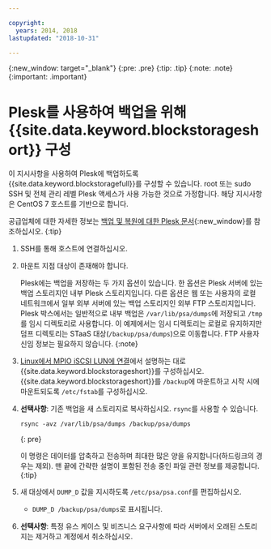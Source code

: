 ```yaml
---

copyright:
  years: 2014, 2018
lastupdated: "2018-10-31"

---
```

{:new_window: target="_blank"}
{:pre: .pre}
{:tip: .tip}
{:note: .note}
{:important: .important}

# Plesk를 사용하여 백업을 위해 {{site.data.keyword.blockstorageshort}} 구성

이 지시사항을 사용하여 Plesk에 백업하도록 {{site.data.keyword.blockstoragefull}}를 구성할 수 있습니다. root 또는 sudo SSH 및 전체 관리 레벨 Plesk 액세스가 사용 가능한 것으로 가정합니다. 해당 지시사항은 CentOS 7 호스트를 기반으로 합니다.

공급업체에 대한 자세한 정보는 [백업 및 복원에 대한 Plesk 문서](https://docs.plesk.com/en-US/12.5/administrator-guide/backing-up-and-restoration.59256/){:new_window}를 참조하십시오.
{:tip}

1. SSH를 통해 호스트에 연결하십시오.
2. 마운트 지점 대상이 존재해야 합니다.

   Plesk에는 백업을 저장하는 두 가지 옵션이 있습니다. 한 옵션은 Plesk 서버에 있는 백업 스토리지인 내부 Plesk 스토리지입니다. 다른 옵션은 웹 또는 사용자의 로컬 네트워크에서 일부 외부 서버에 있는 백업 스토리지인 외부 FTP 스토리지입니다. Plesk 박스에서는 일반적으로 내부 백업은 `/var/lib/psa/dumps`에 저장되고 `/tmp`를 임시 디렉토리로 사용합니다. 이 예제에서는 임시 디렉토리는 로컬로 유지하지만 덤프 디렉토리는 STaaS 대상(`/backup/psa/dumps`)으로 이동합니다. FTP 사용자 신임 정보는 필요하지 않습니다.
   {:note}   
3. [Linux에서 MPIO iSCSI LUN에 연결](accessing_block_storage_linux.html)에서 설명하는 대로 {{site.data.keyword.blockstorageshort}}를 구성하십시오. {{site.data.keyword.blockstorageshort}}를 `/backup`에 마운트하고 시작 시에 마운트되도록 `/etc/fstab`를 구성하십시오.
4. **선택사항**: 기존 백업을 새 스토리지로 복사하십시오. `rsync`를 사용할 수 있습니다.
   ```
   rsync -avz /var/lib/psa/dumps /backup/psa/dumps
   ```
   {: pre}

    이 명령은 데이터를 압축하고 전송하며 최대한 많은 양을 유지합니다(하드링크의 경우는 제외). 맨 끝에 간략한 설명이 포함된 전송 중인 파일 관련 정보를 제공합니다.
    {:tip}    
5. 새 대상에서 `DUMP_D` 값을 지시하도록 `/etc/psa/psa.conf`를 편집하십시오.
    - `DUMP_D /backup/psa/dumps`로 표시됩니다.
6. **선택사항**: 특정 유스 케이스 및 비즈니스 요구사항에 따라 서버에서 오래된 스토리지는 제거하고 계정에서 취소하십시오.
